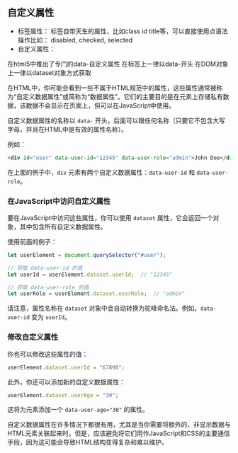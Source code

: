 ## 自定义属性

- 标签属性： 标签自带天生的属性，比如class id title等，可以直接使用点语法操作比如： disabled, checked, selected
- 自定义属性：

在html5中推出了专门的data-自定义属性
在标签上一律以data-开头
在DOM对象上一律以dataset对象方式获取

在HTML中，你可能会看到一些不属于HTML规范中的属性，这些属性通常被称为“自定义数据属性”或简称为“数据属性”。它们的主要目的是在元素上存储私有数据，该数据不会显示在页面上，但可以在JavaScript中使用。

自定义数据属性的名称以 `data-` 开头，后面可以跟任何名称（只要它不包含大写字母，并且在HTML中是有效的属性名称）。

例如：

```html
<div id="user" data-user-id="12345" data-user-role="admin">John Doe</div>
```

在上面的例子中，`div` 元素有两个自定义数据属性：`data-user-id` 和 `data-user-role`。

### 在JavaScript中访问自定义属性

要在JavaScript中访问这些属性，你可以使用 `dataset` 属性，它会返回一个对象，其中包含所有自定义数据属性。

使用前面的例子：

```javascript
let userElement = document.querySelector("#user");

// 获取 data-user-id 的值
let userId = userElement.dataset.userId;  // "12345"

// 获取 data-user-role 的值
let userRole = userElement.dataset.userRole;  // "admin"
```

请注意，属性名称在 `dataset` 对象中会自动转换为驼峰命名法。例如，`data-user-id` 变为 `userId`。

### 修改自定义属性

你也可以修改这些属性的值：

```javascript
userElement.dataset.userId = "67890"; 
```

此外，你还可以添加新的自定义数据属性：

```javascript
userElement.dataset.userAge = "30";
```

这将为元素添加一个 `data-user-age="30"` 的属性。

自定义数据属性在许多情况下都很有用，尤其是当你需要将额外的、非显示数据与HTML元素关联起来时。但是，应该避免将它们用作JavaScript和CSS的主要通信手段，因为这可能会导致HTML结构变得复杂和难以维护。
